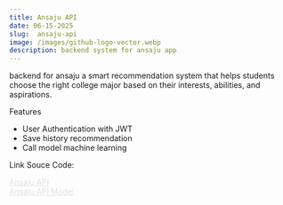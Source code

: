 ```yaml
---
title: Ansaju API
date: 06-15-2025
slug:  ansaju-api
image: /images/github-logo-vector.webp
description: backend system for ansaju app
---
```


backend for ansaju a smart recommendation system that helps students choose the right college major based on their interests, abilities, and aspirations.

Features
- User Authentication with JWT
- Save history recommendation
- Call model machine learning

Link Souce Code:

<div className="flex items-center justify-center mb-5">
<a class="p-2 bg-purple-800 rounded" style="color: #e3e1e1" href="https://github.com/ansaju-org/ansaju-be">Ansaju API</a>
</div>

<div className="flex items-center justify-center mb-20">
<a class="p-2 bg-purple-800 rounded" style="color: #e3e1e1" href="https://github.com/ansaju-org/ansaju-model-api">Ansaju API Model</a>
</div>

